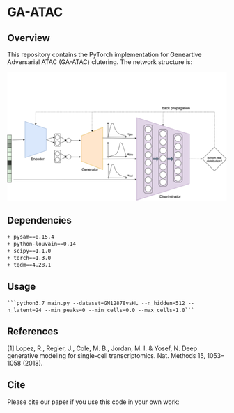 # GA-ATAC

## Overview

This repository contains the PyTorch implementation for Geneartive Adversarial ATAC (GA-ATAC) clutering. The network structure is:

![avatar](./network.png)

## Dependencies
    + pysam==0.15.4
    + python-louvain==0.14
    + scipy==1.1.0
    + torch==1.3.0
    + tqdm==4.28.1
    
## Usage
    ```python3.7 main.py --dataset=GM12878vsHL --n_hidden=512 --n_latent=24 --min_peaks=0 --min_cells=0.0 --max_cells=1.0```
    
    
## References

[1] Lopez, R., Regier, J., Cole, M. B., Jordan, M. I. & Yosef, N. Deep generative modeling for single-cell transcriptomics. Nat. Methods 15, 1053–1058 (2018).
    
    
## Cite

Please cite our paper if you use this code in your own work:




